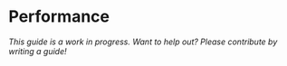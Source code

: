 # Performance

*This guide is a work in progress. Want to help out? Please contribute by writing a guide!*